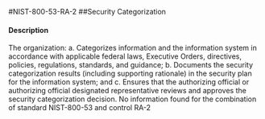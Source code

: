 #NIST-800-53-RA-2
##Security Categorization
#### Description
The organization:
  a.  Categorizes information and the information system in accordance with applicable federal laws, Executive Orders, directives, policies, regulations, standards, and guidance;
  b.  Documents the security categorization results (including supporting rationale) in the security plan for the information system; and
  c.  Ensures that the authorizing official or authorizing official designated representative reviews and approves the security categorization decision.
No information found for the combination of standard NIST-800-53 and control RA-2
